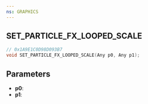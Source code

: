 ```yaml
---
ns: GRAPHICS
---
```

## SET_PARTICLE_FX_LOOPED_SCALE

```c
// 0x1A9E1C0D98D093B7
void SET_PARTICLE_FX_LOOPED_SCALE(Any p0, Any p1);
```

## Parameters
* **p0**:
* **p1**:
